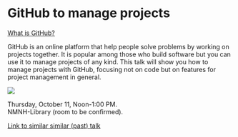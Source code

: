 # GitHub to manage projects

[What is GitHub?](https://www.youtube.com/watch?v=w3jLJU7DT5E)

GitHub is an online platform that help people solve problems by working on projects together. It is popular among those who build software but you can use it to manage projects of any kind. This talk will show you how to manage projects with GitHub, focusing not on code but on features for project management in general.

![](https://i.imgur.com/J8TTTE2.png)

Thursday, October 11, Noon-1:00 PM.  
NMNH-Library (room to be confirmed).

[Link to similar similar (past) talk](https://github.com/nmnh-r-users/meetups/blob/master/research-with-github/research-with-github.md) 
